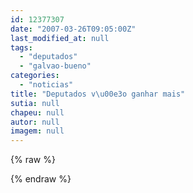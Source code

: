 ```yaml
---
id: 12377307
date: "2007-03-26T09:05:00Z"
last_modified_at: null
tags:
  - "deputados"
  - "galvao-bueno"
categories:
  - "noticias"
title: "Deputados v\u00e3o ganhar mais"
sutia: null
chapeu: null
autor: null
imagem: null
---
```

{% raw %}
<p> </p>
{% endraw %}
